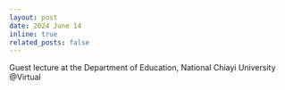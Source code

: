 ```yaml
---
layout: post
date: 2024 June 14
inline: true
related_posts: false
---
```


Guest lecture at the Department of Education, National Chiayi University @Virtual